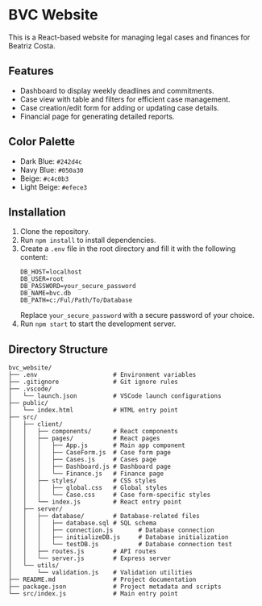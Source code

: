 # BVC Website

This is a React-based website for managing legal cases and finances for Beatriz Costa.

## Features

- Dashboard to display weekly deadlines and commitments.
- Case view with table and filters for efficient case management.
- Case creation/edit form for adding or updating case details.
- Financial page for generating detailed reports.

## Color Palette

- Dark Blue: `#242d4c`
- Navy Blue: `#050a30`
- Beige: `#c4c0b3`
- Light Beige: `#efece3`

## Installation

1. Clone the repository.
2. Run `npm install` to install dependencies.
3. Create a `.env` file in the root directory and fill it with the following content:
   ```
   DB_HOST=localhost
   DB_USER=root
   DB_PASSWORD=your_secure_password
   DB_NAME=bvc.db
   DB_PATH=c:/Ful/Path/To/Database
   ```
   Replace `your_secure_password` with a secure password of your choice.
4. Run `npm start` to start the development server.

## Directory Structure

```
bvc_website/
├── .env                     # Environment variables
├── .gitignore               # Git ignore rules
├── .vscode/
│   └── launch.json          # VSCode launch configurations
├── public/
│   └── index.html           # HTML entry point
├── src/
│   ├── client/
│   │   ├── components/      # React components
│   │   ├── pages/           # React pages
│   │   │   ├── App.js       # Main app component
│   │   │   ├── CaseForm.js  # Case form page
│   │   │   ├── Cases.js     # Cases page
│   │   │   ├── Dashboard.js # Dashboard page
│   │   │   └── Finance.js   # Finance page
│   │   ├── styles/          # CSS styles
│   │   │   ├── global.css   # Global styles
│   │   │   └── Case.css     # Case form-specific styles
│   │   └── index.js         # React entry point
│   ├── server/
│   │   ├── database/        # Database-related files
│   │   │   ├── database.sql # SQL schema
│   │   │   ├── connection.js       # Database connection
│   │   │   ├── initializeDB.js     # Database initialization
│   │   │   └── testDB.js           # Database connection test
│   │   ├── routes.js        # API routes
│   │   └── server.js        # Express server
│   └── utils/
│       └── validation.js    # Validation utilities
├── README.md                # Project documentation
├── package.json             # Project metadata and scripts
└── src/index.js             # Main entry point
```
